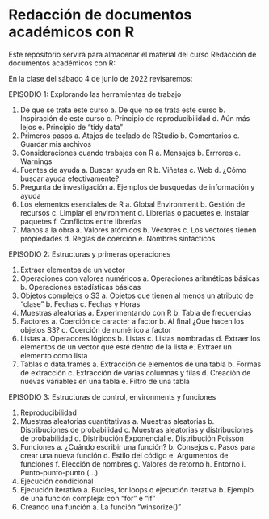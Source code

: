 # Redacción de documentos académicos con R

Este repositorio servirá para almacenar el material del curso Redacción de documentos académicos con R:

En la clase del sábado 4 de junio de 2022 revisaremos:


EPISODIO 1: Explorando las herramientas de trabajo
1.	De que se trata este curso
  a.	De que no se trata este curso
  b.	Inspiración de este curso
  c.	Principio de reproducibilidad
  d.	Aún más lejos
  e.	Principio de “tidy data”
2.	Primeros pasos
  a.	Atajos de teclado de RStudio
  b.	Comentarios
  c.	Guardar mis archivos
3.	Consideraciones cuando trabajes con R 
  a.	Mensajes
  b.	Errrores
  c.	Warnings
4.	Fuentes de ayuda
  a.	Buscar ayuda en R
  b.	Viñetas
  c.	Web
  d.	¿Cómo buscar ayuda efectivamente?
5.	Pregunta de investigación
  a.	Ejemplos de busquedas de información y ayuda
6.	Los elementos esenciales de R
  a.	Global Environment
  b.	Gestión de recursos
  c.	Limpiar el environment
  d.	Librerias o paquetes
  e.	Instalar paquetes
  f.	Conflictos entre librerías
7.	Manos a la obra
  a.	Valores atómicos
  b.	Vectores
  c.	Los vectores tienen propiedades
  d.	Reglas de coerción
  e.	Nombres sintácticos

EPISODIO 2: Estructuras y primeras operaciones
1.	Extraer elementos de un vector
2.	Operaciones con valores numéricos
  a.	Operaciones aritméticas básicas
  b.	Operaciones estadísticas básicas
3.	Objetos complejos o S3
  a.	Objetos que tienen al menos un atributo de “clase”
  b.	Fechas
  c.	Fechas y Horas
4.	Muestras aleatorias
  a.	Experimentando con R
  b.	Tabla de frecuencias
5.	Factores
  a.	Coerción de caracter a factor
  b.	Al final ¿Que hacen los objetos S3?
  c.	Coerción de numérico a factor
6.	Listas
  a.	Operadores lógicos
  b.	Listas
  c.	Listas nombradas
  d.	Extraer los elementos de un vector que esté dentro de la lista
  e.	Extraer un elemento como lista
7.	Tablas o data.frames
  a.	Extracción de elementos de una tabla
  b.	Formas de extracción
  c.	Extracción de varias columnas y filas
  d.	Creación de nuevas variables en una tabla
  e.	Filtro de una tabla

EPISODIO 3: Estructuras de control, environments y funciones
1.	Reproducibilidad
2.	Muestras aleatorias cuantitativas
  a.	Muestras aleatorias
  b.	Distribuciones de probabilidad
  c.	Muestras aleatorias y distribuciones de probabilidad
  d.	Distribución Exponencial
  e.	Distribución Poisson
3.	Funciones
  a.	¿Cuándo escribir una función?
  b.	Consejos
  c.	Pasos para crear una nueva función
  d.	Estilo del código
  e.	Argumentos de funciones
  f.	Elección de nombres
  g.	Valores de retorno
  h.	Entorno
  i.	Punto-punto-punto (…)
4.	Ejecución condicional
5.	Ejecución iterativa
  a.	Bucles, for loops o ejecución iterativa
  b.	Ejemplo de una función compleja: con “for” e “if”
6.	Creando una función
  a.	La función “winsorize()”
